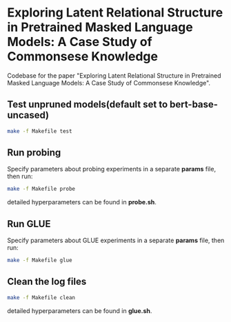 <!--
 * @Author: your name
 * @Date: 2020-10-31 00:05:34
 * @LastEditTime: 2020-11-18 20:33:40
 * @LastEditors: Please set LastEditors
 * @Description: In User Settings EditUse 
 * @FilePath: /LAMA/README.md
-->
# Exploring Latent Relational Structure in Pretrained Masked Language Models: A Case Study of Commonsese Knowledge
Codebase for the paper "Exploring Latent Relational Structure in Pretrained Masked Language Models: A Case Study of Commonsese Knowledge".

## Test unpruned models(default set to bert-base-uncased)
```bash
make -f Makefile test
```

## Run probing
Specify parameters about probing experiments in a separate **params** file, then run:
```bash
make -f Makefile probe
```
detailed hyperparameters can be found in **probe.sh**.

## Run GLUE
Specify parameters about GLUE experiments in a separate **params** file, then run:
```bash
make -f Makefile glue
```

## Clean the log files
```bash
make -f Makefile clean
```
detailed hyperparameters can be found in **glue.sh**.
